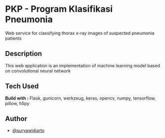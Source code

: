 # PKP - Program Klasifikasi Pneumonia

Web service for classifying thorax x-ray images of suspected pneumonia patients

## Description

This web application is an implementation of machine learning model based on convolutional neural network

## Tech Used

**Build with :** Flask, gunicorn, werkzeug, keras, opencv, numpy, tensorflow, pillow, h5py

## Author

- [@suryawidiarto](https://github.com/suryawidiarto)
